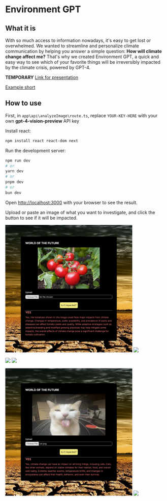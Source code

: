 # Environment GPT

## What it is
With so much access to information nowadays, it's easy to get lost or overwhelmed. We wanted to streamline and personalize climate communication by helping you answer a simple question: **How will climate change affect me?** 
That's why we created Environment GPT, a quick and easy way to see which of your favorite things will be irreversibly impacted by the climate crisis, powered by GPT-4.

**TEMPORARY** [Link for presentation](https://stingray-app-ctpg8.ondigitalocean.app/)

[Example short](https://www.youtube.com/shorts/7HbDIIqKODA)
## How to use

First, in `app\api\analyzeImage\route.ts`, replace `YOUR-KEY-HERE` with your own **gpt-4-vision-preview** API key

Install react:
```bash
npm install react react-dom next
```

Run the development server:

```bash
npm run dev
# or
yarn dev
# or
pnpm dev
# or
bun dev
```

Open [http://localhost:3000](http://localhost:3000) with your browser to see the result.

Upload or paste an image of what you want to investigate, and click the button to see if it will be impacted.

<p float="left">
  <img src="screenshots/tomatoFr.png" width="400" />
  <img src="screenshots/boulderFr.png" width="400" /> 
</p>

<p float="left">
  <img src="screenshots/moonFr.png" width="400" /> 
  <img src="screenshots/beachFr.png" width="400" />
</p>

<p float="left">
  <img src="screenshots/catFr.png" width="400" />
  <img src="screenshots/fortniteFr.png" width="400" /> 
</p>
